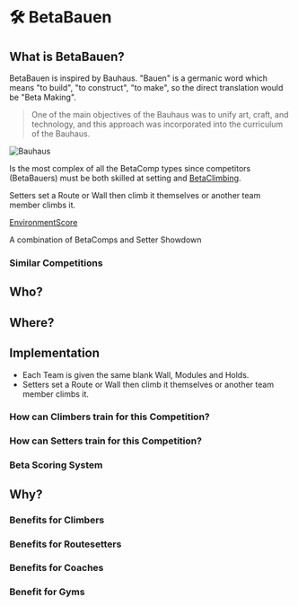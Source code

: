 # 🛠 BetaBauen



## What is BetaBauen?

BetaBauen is inspired by Bauhaus. "Bauen" is a germanic word which means "to build", "to construct", "to make", so the direct translation would be "Beta Making".  

> One of the main objectives of the Bauhaus was to unify art, craft, and technology, and this approach was incorporated into the curriculum of the Bauhaus.

![Bauhaus](/Bauhaus.png)

Is the most complex of all the BetaComp types since competitors (BetaBauers) must be both skilled at setting and [BetaClimbing](/guide/What/WhatBeta).

Setters set a <route>Route</route> or Wall then climb it themselves or another team member climbs it.



[EnvironmentScore](/reference/Scoring/Composition/EnvironmentComposition)

A combination of BetaComps and Setter Showdown 

### Similar Competitions



## Who?


## Where?

## Implementation

- Each Team is given the same blank Wall, Modules and Holds. 
- Setters set a <route>Route</route> or Wall then climb it themselves or another team member climbs it.

### How can Climbers train for this Competition?

### How can Setters train for this Competition?

### Beta Scoring System

## Why?

### Benefits for Climbers

### Benefits for Routesetters

### Benefits for Coaches

### Benefit for Gyms 